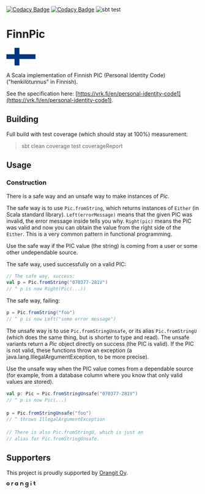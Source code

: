 [![Codacy Badge](https://api.codacy.com/project/badge/Coverage/8f19681119574ecd96ef6790b29dcde2)](https://www.codacy.com?utm_source=github.com&utm_medium=referral&utm_content=orangitfi/finnish-personal-identity-code&utm_campaign=Badge_Coverage)
[![Codacy Badge](https://api.codacy.com/project/badge/Grade/8f19681119574ecd96ef6790b29dcde2)](https://www.codacy.com?utm_source=github.com&amp;utm_medium=referral&amp;utm_content=orangitfi/finnish-personal-identity-code&amp;utm_campaign=Badge_Grade)
![sbt test](https://github.com/orangitfi/finnish-personal-identity-code/workflows/sbt-test/badge.svg)

# FinnPic

<img src="assets/Flag_of_Finland.svg" alt="Flag of Finland" width="15%">

A Scala implementation of Finnish PIC (Personal Identity Code)("henkilötunnus" in Finnish).

See the specification here: [https://vrk.fi/en/personal-identity-code1](https://vrk.fi/en/personal-identity-code1).

## Building

Full build with test coverage (which should stay at 100%) measurement:

> sbt clean coverage test coverageReport

## Usage

### Construction

There is a safe way and an unsafe way to make instances of *Pic*.

The safe way is to use `Pic.fromString`, which returns instances of
`Either` (in Scala standard library). `Left(errorMessage)` means
that the given PIC was invalid, the error message inside tells you
why. `Right(pic)` means the PIC was valid and now you can obtain 
the value from the right side of the `Either`. This is a very common
pattern in functional programming.

Use the safe way if the PIC value (the string) is coming from a user
or some other undependable source.

The safe way, used successfully on a valid PIC:

```scala
// The safe way, success:
val p = Pic.fromString("070377-281V")
// ^ p is now Right(Pic(...))
```

The safe way, failing:

```scala
p = Pic.fromString("foo")
// ^ p is now Left("some error message")
```

The unsafe way is to use ```Pic.fromStringUnsafe```, or its alias ```Pic.fromStringU```
(which does the same thing, but is shorter to type and read). The unsafe variants return a
*Pic* object directly on success (the PIC is valid). If the PIC is not valid, these functions
throw an exception (a java.lang.IllegalArgumentException, to be more precise).

Use the unsafe way when the PIC value comes from a dependable source (for example, from
a database column where you know that only valid values are stored).

```scala
val p: Pic = Pic.fromStringUnsafe("070377-281V")
// ^ p is now Pic(...)

p = Pic.fromStringUnsafe("foo")
// ^ throws IllegalArgumentException

// There is also Pic.fromStringU, which is just an
// alias for Pic.fromStringUnsafe.
```

## Supporters

This project is proudly supported by [Orangit Oy](https://orangit.fi).

<a href="https://orangit.fi">
  <img src="assets/orangit_logo_web.svg" alt="Orangit Oy" width="15%">
</a>
